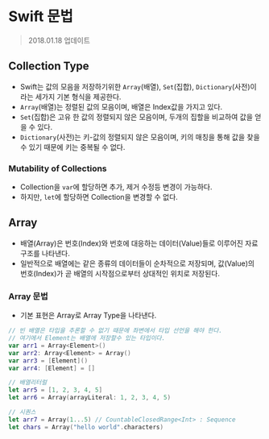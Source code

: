 # Swift 문법
> 2018.01.18 업데이트    

## Collection Type
* Swift는 값의 모음을 저장하기위한 `Array`(배열), `Set`(집합), `Dictionary`(사전)이라는 세가지 기본 형식을 제공한다.  
* `Array`(배열)는 정렬된 값의 모음이며, 배열은 Index값을 가지고 있다.   
* `Set`(집합)은 고유 한 값의 정렬되지 않은 모음이며, 두개의 집할을 비교하여 값을 얻을 수 있다.   
* `Dictionary`(사전)는 키-값의 정렬되지 않은 모음이며, 키의 매칭을 통해 값을 찾을 수 있기 때문에 키는 중복될 수 없다.   

### Mutability of Collections
* Collection을 `var`에 할당하면 추가, 제거 수정등 변경이 가능하다.   
* 하지만, `let`에 할당하면 Collection을 변경할 수 없다.   

## Array
* 배열(Array)은 번호(Index)와 번호에 대응하는 데이터(Value)들로 이루어진 자료 구조를 나타낸다.   
* 일반적으로 배열에는 같은 종류의 데이터들이 순차적으로 저장되며, 값(Value)의 번호(Index)가 곧 배열의 시작점으로부터 상대적인 위치로 저장된다.   

### Array 문법
* 기본 표현은 Array<Element>로 Array Type을 나타낸다.  
```swift
// 빈 배열은 타입을 추론할 수 없기 때문에 좌변에서 타입 선언을 해야 한다.
// 여기에서 Element는 배열에 저장할수 있는 타입이다.
var arr1 = Array<Element>()
var arr2: Array<Element> = Array()
var arr3 = [Element]()
var arr4: [Element] = []

// 배열리터럴
let arr5 = [1, 2, 3, 4, 5]
let arr6 = Array(arrayLiteral: 1, 2, 3, 4, 5)

// 시퀀스
let arr7 = Array(1...5) // CountableClosedRange<Int> : Sequence
let chars = Array("hello world".characters)
```

